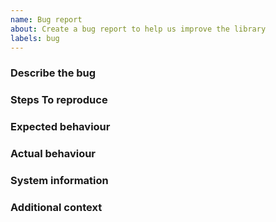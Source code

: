 ```yaml
---
name: Bug report
about: Create a bug report to help us improve the library
labels: bug
---
```


### Describe the bug

<!--
  A clear and concise description of what the bug is.
-->

### Steps To reproduce

<!--
  A concise, repeatable, example of how to reproduce the issue.
-->

### Expected behaviour

<!--
  A clear and concise description of what you expected to happen.
-->

### Actual behaviour

<!--
  A clear and concise description of what actually happened. If an exception occurred, please include a stack trace if available.
-->

### System information

<!--
 - OS: [e.g. Windows 10]
 - Library Version [e.g. 4.0.0]
 - .NET version (e.g. output from `dotnet --info`)
 - IDE and version [e.g. Visual Studio 17.8.0]
-->

### Additional context

<!--
  Add any other context about the problem here.
-->
